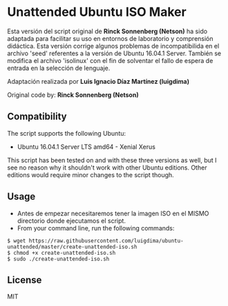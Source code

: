 # Unattended Ubuntu ISO Maker

Esta versión del script original de **Rinck Sonnenberg (Netson)** ha sido adaptada para facilitar su uso en entornos de laboratorio y comprensión didáctica. Esta versión corrige algunos problemas de incompatibilida en el archivo 'seed' referentes a la versión de Ubuntu 16.04.1 Server. También se modifica el archivo 'isolinux' con el fin de solventar el fallo de espera de entrada en la selección de lenguaje.

Adaptación realizada por **Luis Ignacio Díaz Martínez (luigdima)**

Original code by: **Rinck Sonnenberg (Netson)**

## Compatibility

The script supports the following Ubuntu:

* Ubuntu 16.04.1 Server LTS amd64 - Xenial Xerus

This script has been tested on and with these three versions as well, but I see no reason why it shouldn't work with other Ubuntu editions. Other editions would require minor changes to the script though.

## Usage

* Antes de empezar necesitaremos tener la imagen ISO en el MISMO directorio donde ejecutamos el script.
* From your command line, run the following commands:

```
$ wget https://raw.githubusercontent.com/luigdima/ubuntu-unattended/master/create-unattended-iso.sh
$ chmod +x create-unattended-iso.sh
$ sudo ./create-unattended-iso.sh
```
## License
MIT
